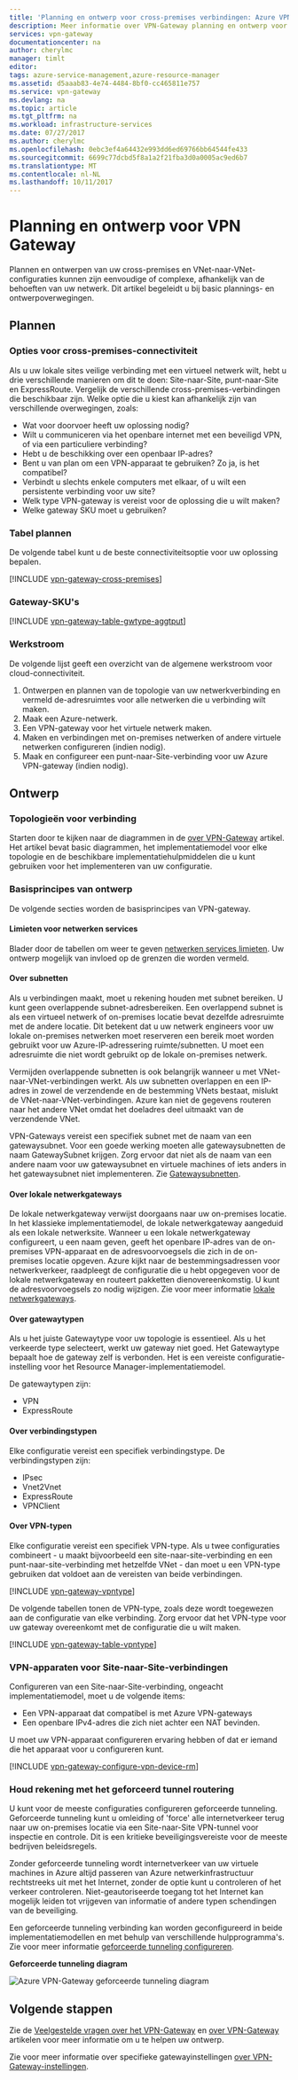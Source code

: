```yaml
---
title: 'Planning en ontwerp voor cross-premises verbindingen: Azure VPN-Gateway | Microsoft Docs'
description: Meer informatie over VPN-Gateway planning en ontwerp voor cross-premises en hybride VNet-naar-VNet-verbindingen
services: vpn-gateway
documentationcenter: na
author: cherylmc
manager: timlt
editor: 
tags: azure-service-management,azure-resource-manager
ms.assetid: d5aaab83-4e74-4484-8bf0-cc465811e757
ms.service: vpn-gateway
ms.devlang: na
ms.topic: article
ms.tgt_pltfrm: na
ms.workload: infrastructure-services
ms.date: 07/27/2017
ms.author: cherylmc
ms.openlocfilehash: 0ebc3ef4a64432e993dd6ed69766bb64544fe433
ms.sourcegitcommit: 6699c77dcbd5f8a1a2f21fba3d0a0005ac9ed6b7
ms.translationtype: MT
ms.contentlocale: nl-NL
ms.lasthandoff: 10/11/2017
---
```

# <a name="planning-and-design-for-vpn-gateway"></a>Planning en ontwerp voor VPN Gateway

Plannen en ontwerpen van uw cross-premises en VNet-naar-VNet-configuraties kunnen zijn eenvoudige of complexe, afhankelijk van de behoeften van uw netwerk. Dit artikel begeleidt u bij basic plannings- en ontwerpoverwegingen.

## <a name="planning"></a>Plannen

### <a name="compare"></a>Opties voor cross-premises-connectiviteit

Als u uw lokale sites veilige verbinding met een virtueel netwerk wilt, hebt u drie verschillende manieren om dit te doen: Site-naar-Site, punt-naar-Site en ExpressRoute. Vergelijk de verschillende cross-premises-verbindingen die beschikbaar zijn. Welke optie die u kiest kan afhankelijk zijn van verschillende overwegingen, zoals:

* Wat voor doorvoer heeft uw oplossing nodig?
* Wilt u communiceren via het openbare internet met een beveiligd VPN, of via een particuliere verbinding?
* Hebt u de beschikking over een openbaar IP-adres?
* Bent u van plan om een VPN-apparaat te gebruiken? Zo ja, is het compatibel?
* Verbindt u slechts enkele computers met elkaar, of u wilt een persistente verbinding voor uw site?
* Welk type VPN-gateway is vereist voor de oplossing die u wilt maken?
* Welke gateway SKU moet u gebruiken?

### <a name="planningtable"></a>Tabel plannen

De volgende tabel kunt u de beste connectiviteitsoptie voor uw oplossing bepalen.

[!INCLUDE [vpn-gateway-cross-premises](../../includes/vpn-gateway-cross-premises-include.md)]

### <a name="gwsku"></a>Gateway-SKU's

[!INCLUDE [vpn-gateway-table-gwtype-aggtput](../../includes/vpn-gateway-table-gwtype-aggtput-include.md)]

### <a name="wf"></a>Werkstroom

De volgende lijst geeft een overzicht van de algemene werkstroom voor cloud-connectiviteit.

1. Ontwerpen en plannen van de topologie van uw netwerkverbinding en vermeld de-adresruimtes voor alle netwerken die u verbinding wilt maken.
2. Maak een Azure-netwerk. 
3. Een VPN-gateway voor het virtuele netwerk maken.
4. Maken en verbindingen met on-premises netwerken of andere virtuele netwerken configureren (indien nodig).
5. Maak en configureer een punt-naar-Site-verbinding voor uw Azure VPN-gateway (indien nodig).

## <a name="design"></a>Ontwerp
### <a name="topologies"></a>Topologieën voor verbinding

Starten door te kijken naar de diagrammen in de [over VPN-Gateway](vpn-gateway-about-vpngateways.md) artikel. Het artikel bevat basic diagrammen, het implementatiemodel voor elke topologie en de beschikbare implementatiehulpmiddelen die u kunt gebruiken voor het implementeren van uw configuratie.

### <a name="designbasics"></a>Basisprincipes van ontwerp

De volgende secties worden de basisprincipes van VPN-gateway. 

#### <a name="servicelimits"></a>Limieten voor netwerken services

Blader door de tabellen om weer te geven [netwerken services limieten](../azure-subscription-service-limits.md#networking-limits). Uw ontwerp mogelijk van invloed op de grenzen die worden vermeld.

#### <a name="subnets"></a>Over subnetten

Als u verbindingen maakt, moet u rekening houden met subnet bereiken. U kunt geen overlappende subnet-adresbereiken. Een overlappend subnet is als een virtueel netwerk of on-premises locatie bevat dezelfde adresruimte met de andere locatie. Dit betekent dat u uw netwerk engineers voor uw lokale on-premises netwerken moet reserveren een bereik moet worden gebruikt voor uw Azure-IP-adressering ruimte/subnetten. U moet een adresruimte die niet wordt gebruikt op de lokale on-premises netwerk.

Vermijden overlappende subnetten is ook belangrijk wanneer u met VNet-naar-VNet-verbindingen werkt. Als uw subnetten overlappen en een IP-adres in zowel de verzendende en de bestemming VNets bestaat, mislukt de VNet-naar-VNet-verbindingen. Azure kan niet de gegevens routeren naar het andere VNet omdat het doeladres deel uitmaakt van de verzendende VNet.

VPN-Gateways vereist een specifiek subnet met de naam van een gatewaysubnet. Voor een goede werking moeten alle gatewaysubnetten de naam GatewaySubnet krijgen. Zorg ervoor dat niet als de naam van een andere naam voor uw gatewaysubnet en virtuele machines of iets anders in het gatewaysubnet niet implementeren. Zie [Gatewaysubnetten](vpn-gateway-about-vpn-gateway-settings.md#gwsub).

#### <a name="local"></a>Over lokale netwerkgateways

De lokale netwerkgateway verwijst doorgaans naar uw on-premises locatie. In het klassieke implementatiemodel, de lokale netwerkgateway aangeduid als een lokale netwerksite. Wanneer u een lokale netwerkgateway configureert, u een naam geven, geeft het openbare IP-adres van de on-premises VPN-apparaat en de adresvoorvoegsels die zich in de on-premises locatie opgeven. Azure kijkt naar de bestemmingsadressen voor netwerkverkeer, raadpleegt de configuratie die u hebt opgegeven voor de lokale netwerkgateway en routeert pakketten dienovereenkomstig. U kunt de adresvoorvoegsels zo nodig wijzigen. Zie voor meer informatie [lokale netwerkgateways](vpn-gateway-about-vpn-gateway-settings.md#lng).

#### <a name="gwtype"></a>Over gatewaytypen

Als u het juiste Gatewaytype voor uw topologie is essentieel. Als u het verkeerde type selecteert, werkt uw gateway niet goed. Het Gatewaytype bepaalt hoe de gateway zelf is verbonden. Het is een vereiste configuratie-instelling voor het Resource Manager-implementatiemodel.

De gatewaytypen zijn:

* VPN
* ExpressRoute

#### <a name="connectiontype"></a>Over verbindingstypen

Elke configuratie vereist een specifiek verbindingstype. De verbindingstypen zijn:

* IPsec
* Vnet2Vnet
* ExpressRoute
* VPNClient

#### <a name="vpntype"></a>Over VPN-typen

Elke configuratie vereist een specifiek VPN-type. Als u twee configuraties combineert - u maakt bijvoorbeeld een site-naar-site-verbinding en een punt-naar-site-verbinding met hetzelfde VNet - dan moet u een VPN-type gebruiken dat voldoet aan de vereisten van beide verbindingen.

[!INCLUDE [vpn-gateway-vpntype](../../includes/vpn-gateway-vpntype-include.md)]

De volgende tabellen tonen de VPN-type, zoals deze wordt toegewezen aan de configuratie van elke verbinding. Zorg ervoor dat het VPN-type voor uw gateway overeenkomt met de configuratie die u wilt maken. 

[!INCLUDE [vpn-gateway-table-vpntype](../../includes/vpn-gateway-table-vpntype-include.md)]

### <a name="devices"></a>VPN-apparaten voor Site-naar-Site-verbindingen

Configureren van een Site-naar-Site-verbinding, ongeacht implementatiemodel, moet u de volgende items:

* Een VPN-apparaat dat compatibel is met Azure VPN-gateways
* Een openbare IPv4-adres die zich niet achter een NAT bevinden.

U moet uw VPN-apparaat configureren ervaring hebben of dat er iemand die het apparaat voor u configureren kunt.

[!INCLUDE [vpn-gateway-configure-vpn-device-rm](../../includes/vpn-gateway-configure-vpn-device-rm-include.md)]

### <a name="forcedtunnel"></a>Houd rekening met het geforceerd tunnel routering

U kunt voor de meeste configuraties configureren geforceerde tunneling. Geforceerde tunneling kunt u omleiding of 'force' alle internetverkeer terug naar uw on-premises locatie via een Site-naar-Site VPN-tunnel voor inspectie en controle. Dit is een kritieke beveiligingsvereiste voor de meeste bedrijven beleidsregels. 

Zonder geforceerde tunneling wordt internetverkeer van uw virtuele machines in Azure altijd passeren van Azure netwerkinfrastructuur rechtstreeks uit met het Internet, zonder de optie kunt u controleren of het verkeer controleren. Niet-geautoriseerde toegang tot het Internet kan mogelijk leiden tot vrijgeven van informatie of andere typen schendingen van de beveiliging.

Een geforceerde tunneling verbinding kan worden geconfigureerd in beide implementatiemodellen en met behulp van verschillende hulpprogramma's. Zie voor meer informatie [geforceerde tunneling configureren](vpn-gateway-forced-tunneling-rm.md).

**Geforceerde tunneling diagram**

![Azure VPN-Gateway geforceerde tunneling diagram](./media/vpn-gateway-plan-design/forced-tunneling-diagram.png)

## <a name="next-steps"></a>Volgende stappen

Zie de [Veelgestelde vragen over het VPN-Gateway](vpn-gateway-vpn-faq.md) en [over VPN-Gateway](vpn-gateway-about-vpngateways.md) artikelen voor meer informatie om u te helpen uw ontwerp.

Zie voor meer informatie over specifieke gatewayinstellingen [over VPN-Gateway-instellingen](vpn-gateway-about-vpn-gateway-settings.md).
